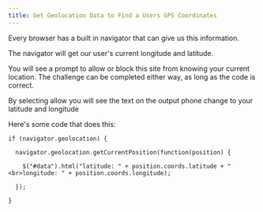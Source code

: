 ```yaml
---
title: Get Geolocation Data to Find a Users GPS Coordinates
---
```

Every browser has a built in navigator that can give us this information.

The navigator will get our user's current longitude and latitude.

You will see a prompt to allow or block this site from knowing your current location. The challenge can be completed either way, as long as the code is correct.

By selecting allow you will see the text on the output phone change to your latitude and longitude

Here's some code that does this:

    if (navigator.geolocation) {

      navigator.geolocation.getCurrentPosition(function(position) {

        $("#data").html("latitude: " + position.coords.latitude + "<br>longitude: " + position.coords.longitude);

      });

    }